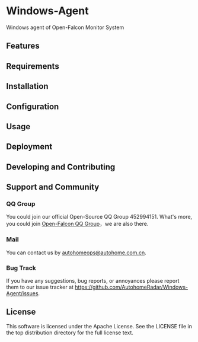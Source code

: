 # Windows-Agent

Windows agent of Open-Falcon Monitor System

## Features

## Requirements

## Installation

## Configuration

## Usage

## Deployment

## Developing and Contributing

## Support and Community

### QQ Group

You could join our official Open-Source QQ Group 452994151.
What's more, you could join [Open-Falcon QQ Group](http://book.open-falcon.org/zh/index.html)，we are also there.

### Mail

You can contact us by <autohomeops@autohome.com.cn>.

### Bug Track

If you have any suggestions, bug reports, or annoyances please report them to our issue tracker at <https://github.com/AutohomeRadar/Windows-Agent/issues>.

## License

This software is licensed under the Apache License.
See the LICENSE file in the top distribution directory for the full license text.

